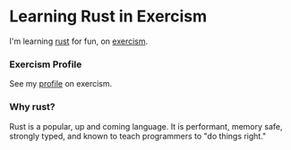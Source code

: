 # Learning Rust in Exercism

I'm learning [rust](https://www.rust-lang.org/) for fun, on [exercism](https://exercism.org/tracks/rust).


### Exercism Profile

See my [profile](https://exercism.org/profiles/lthorpedo) on exercism.

### Why rust?

Rust is a popular, up and coming language. It is performant, memory safe, strongly typed, and known to teach programmers to "do things right."
